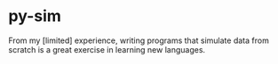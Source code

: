 # py-sim

From my [limited] experience, writing programs that simulate data from scratch is a great exercise in learning new languages.
